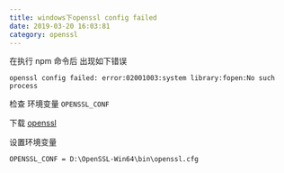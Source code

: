 ```yaml
---
title: windows下openssl config failed
date: 2019-03-20 16:03:81
category: openssl
---
```


在执行 npm 命令后 出现如下错误

```
openssl config failed: error:02001003:system library:fopen:No such process
```

检查 环境变量 `OPENSSL_CONF`


下载 [openssl](http://slproweb.com/products/Win32OpenSSL.html)


设置环境变量

```
OPENSSL_CONF = D:\OpenSSL-Win64\bin\openssl.cfg
```

